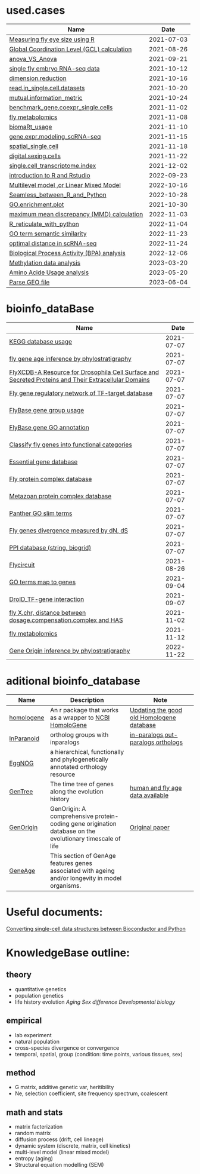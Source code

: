# used.cases

<!--START_SECTION:# stat_used.cases-->

| Name                                                         | Date       |
| ------------------------------------------------------------ | ---------- |
| [Measuring fly eye size using R](https://htmlpreview.github.io/?https://github.com/mingwhy/bioinfo_homemade_tools/blob/main/used.cases/measure.fly.eye.size/2021-07-01-measuring-fly-eye-size-using-R.html) | 2021-07-03 |
| [Global Coordination Level (GCL) calculation](https://github.com/mingwhy/bioinfo_homemade_tools/tree/main/used.cases/GCL_calculation) | 2021-08-26 |
| [anova_VS_Anova](https://htmlpreview.github.io/?https://github.com/mingwhy/bioinfo_homemade_tools/blob/main/used.cases/anova_VS_Anova/anova_VS_Anova.html) | 2021-09-21 |
| [single fly embryo RNA-seq data](https://github.com/mingwhy/bioinfo_homemade_tools/tree/main/used.cases/2019_paper_reproduce.result_single.fly.embryo.RNA) | 2021-10-12 |
| [dimension.reduction](https://github.com/mingwhy/bioinfo_homemade_tools/tree/main/used.cases/dimension.reduction) | 2021-10-16 |
| [read.in_single.cell.datasets](https://github.com/mingwhy/bioinfo_homemade_tools/tree/main/used.cases/read.in_single.cell.datasets) | 2021-10-20 |
| [mutual.information_metric](https://github.com/mingwhy/bioinfo_homemade_tools/tree/main/used.cases/mutual.information_metric) | 2021-10-24 |
| [benchmark_gene.coexpr_single.cells](https://github.com/mingwhy/bioinfo_homemade_tools/tree/main/used.cases/benchmark_gene.coexpr_single.cells) | 2021-11-02 |
| [fly metabolomics](https://github.com/mingwhy/bioinfo_homemade_tools/tree/main/used.cases/lnR_metabolomics) | 2021-11-08 |
| [biomaRt_usage](https://github.com/mingwhy/bioinfo_homemade_tools/tree/main/used.cases/biomaRt_usage) | 2021-11-10 |
| [gene.expr.modeling_scRNA-seq](https://github.com/mingwhy/bioinfo_homemade_tools/tree/main/used.cases/gene.expr.model_scRNA-seq) | 2021-11-15 |
| [spatial_single.cell](https://github.com/mingwhy/bioinfo_homemade_tools/tree/main/used.cases/spatial_single.cell) | 2021-11-18|
|[digital.sexing.cells](https://github.com/mingwhy/bioinfo_homemade_tools/tree/main/used.cases/digital.sexing.cells) | 2021-11-22 |
| [single.cell_transcriptome.index](https://github.com/mingwhy/bioinfo_homemade_tools/tree/main/used.cases/single.cell_transcriptome.index) | 2021-12-02 |
| [introduction to R and Rstudio](https://github.com/mingwhy/bioinfo_homemade_tools/tree/main/used.cases/introR_IPHG_Retreat) | 2022-09-23 |
| [Multilevel model ,or Linear Mixed Model](https://github.com/mingwhy/bioinfo_homemade_tools/tree/main/used.cases/Multilevel.model) | 2022-10-16 |
| [Seamless_between_R_and_Python](https://github.com/mingwhy/bioinfo_homemade_tools/tree/main/used.cases/Seamless_between_R_and_Python) | 2022-10-28 | 
|[GO.enrichment.plot](https://github.com/mingwhy/bioinfo_homemade_tools/tree/main/used.cases/GO.enrichment.plot) | 2021-10-30 |
| [maximum mean discrepancy (MMD) calculation](https://github.com/mingwhy/bioinfo_homemade_tools/tree/main/used.cases/MMD_calculation) | 2022-11-03 |
| [R_reticulate_with_python](https://github.com/mingwhy/bioinfo_homemade_tools/tree/main/used.cases/R_reticulate_with_python) | 2022-11-04 |
| [GO term semantic similarity](https://github.com/mingwhy/bioinfo_homemade_tools/tree/main/used.cases/GO_terms_similarity) | 2022-11-23 | 
| [optimal distance in scRNA-seq](https://github.com/mingwhy/bioinfo_homemade_tools/tree/main/used.cases/optimal_distance)| 2022-11-24|
|[Biological Process Activity (BPA) analysis](https://github.com/mingwhy/bioinfo_homemade_tools/tree/main/used.cases/Biological.Process.Activity) | 2022-12-06 | 
| [Methylation data analysis](https://github.com/mingwhy/bioinfo_homemade_tools/tree/main/package_101/methylation_data_analysis) | 2023-03-20 |
| [Amino Acide Usage analysis](https://github.com/mingwhy/bioinfo_homemade_tools/tree/main/used.cases/amino.acid.usage) | 2023-05-20 |
| [Parse GEO file](https://github.com/mingwhy/bioinfo_homemade_tools/tree/main/used.cases/Parse_GEO_file) | 2023-06-04 |

# bioinfo_dataBase

<!--START_SECTION:# bioinfo_homemade_tools-->

| Name                                                         | Date       |
| ------------------------------------------------------------ | ---------- |
| [KEGG database usage](https://github.com/mingwhy/bioinfo_homemade_tools/tree/main/dataBase/KEGG.decompose) | 2021-07-07 |
| [fly gene age inference by phylostratigraphy](https://github.com/mingwhy/bioinfo_homemade_tools/tree/main/dataBase/Phylostratigraphy_fly.gene_age) | 2021-07-07 |
| [FlyXCDB-A Resource for Drosophila Cell Surface and Secreted Proteins and Their Extracellular Domains](https://github.com/mingwhy/bioinfo_homemade_tools/tree/main/dataBase/FlyXCDB) | 2021-07-07 |
| [Fly gene regulatory network of TF-target database](https://github.com/mingwhy/bioinfo_homemade_tools/tree/main/dataBase/TF-target.database) | 2021-07-07 |
| [FlyBase gene group usage](https://github.com/mingwhy/bioinfo_homemade_tools/tree/main/dataBase/FlyBase_gene.groups) | 2021-07-07 |
| [FlyBase gene GO annotation](https://github.com/mingwhy/bioinfo_homemade_tools/tree/main/dataBase/FlyBase_gene.go) | 2021-07-07 |
| [Classify fly genes into functional categories](https://github.com/mingwhy/bioinfo_homemade_tools/tree/main/dataBase/Classify_fly.genes_into_8categories) | 2021-07-07 |
| [Essential gene database](https://github.com/mingwhy/bioinfo_homemade_tools/tree/main/dataBase/DEG_essential.gene.database) | 2021-07-07 |
| [Fly protein complex database](https://github.com/mingwhy/bioinfo_homemade_tools/tree/main/dataBase/Drosophila_protein.complex) | 2021-07-07 |
| [Metazoan protein complex database](https://github.com/mingwhy/bioinfo_homemade_tools/tree/main/dataBase/Metazoan.complexes) | 2021-07-07 |
| [Panther GO slim terms](https://github.com/mingwhy/bioinfo_homemade_tools/tree/main/dataBase/Panther_GOslim) | 2021-07-07 |
| [Fly genes divergence measured by dN, dS](https://github.com/mingwhy/bioinfo_homemade_tools/tree/main/dataBase/flygene_dNdS) | 2021-07-07 |
| [PPI database (string, biogrid)](https://github.com/mingwhy/bioinfo_homemade_tools/tree/main/dataBase/PPI_string-biogrid) | 2021-07-07 |
| [Flycircuit](https://github.com/mingwhy/bioinfo_homemade_tools/tree/main/dataBase/Flycircuit) | 2021-08-26 |
| [GO terms map to genes](https://github.com/mingwhy/bioinfo_homemade_tools/tree/main/dataBase/GOterms_map2_flygenes) | 2021-09-04|
| [DroID_TF-gene interaction](https://github.com/mingwhy/bioinfo_homemade_tools/tree/main/dataBase/DroID) | 2021-09-07 | 
| [fly X.chr, distance between dosage.compensation.complex and HAS](https://github.com/mingwhy/bioinfo_homemade_tools/tree/main/dataBase/DosageCompensation_HAS.distance) | 2021-11-02 | 
| [fly metabolomics](https://github.com/mingwhy/bioinfo_homemade_tools/tree/main/dataBase/lnR_metabolomics) | 2021-11-12 | 
| [Gene Origin inference by phylostratigraphy](https://github.com/mingwhy/bioinfo_homemade_tools/tree/main/dataBase/Phylostratigraphy_GeneOrigin) | 2022-11-22 | 

# aditional bioinfo_database

<!--START_SECTION:# aditional bioinfo_database-->

| Name                                                         | Description |  Note |
| ------------------------------------------------------------ | ----------- |  ----- |
| [homologene](https://github.com/oganm/homologene)  |An r package that works as a wrapper to [NCBI HomoloGene](https://www.ncbi.nlm.nih.gov/homologene)| [Updating the good old Homologene database](https://oganm.com/homologene-update) |
| [InParanoid](https://inparanoid.sbc.su.se/cgi-bin/index.cgi) | ortholog groups with inparalogs | [in-paralogs,out-paralogs,orthologs](https://m.ensembl.org/info/genome/compara/homology_types.html) |
| [EggNOG](http://eggnog5.embl.de/#/app/home) | a hierarchical, functionally and phylogenetically annotated orthology resource |  |
| [GenTree](http://gentree.ioz.ac.cn/index.php) | The time tree of genes along the evolution history | [human and fly age data available](http://gentree.ioz.ac.cn/download.php) |
| [GenOrigin](http://genorigin.chenzxlab.cn/#!/) | GenOrigin: A comprehensive protein-coding gene origination database on the evolutionary timescale of life | [Original paper](https://www.sciencedirect.com/science/article/pii/S167385272100165X?utm_campaign=Journal_of_Genetics_and_Genomics_TrendMD_1&utm_medium=cpc&utm_source=TrendMD) |
| [GeneAge](https://genomics.senescence.info/genes/models.html) | This section of GenAge features genes associated with ageing and/or longevity in model organisms.| |

# Useful documents:
[Converting single-cell data structures between Bioconductor and Python](http://www.bioconductor.org/packages/devel/bioc/vignettes/zellkonverter/inst/doc/zellkonverter.html)

# KnowledgeBase outline:
## theory
- quantitative genetics
- population genetics
- life history evolution
*Aging*
*Sex difference*
*Developmental biology*
## empirical
- lab experiment
- natural population
- cross-species divergence or convergence
- temporal, spatial, group (condition: time points, various tissues, sex)
## method
- G matrix, additive genetic var, heritibility
- Ne, selection coefficient, site frequency spectrum, coalescent
## math and stats
- matrix facterization
- random matrix
- diffusion process (drift, cell lineage)
- dynamic system (discrete, matrix, cell kinetics)
- multi-level model (linear mixed model)
- entropy (aging)
- Structural equation modelling (SEM)
